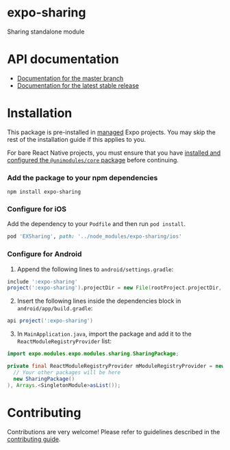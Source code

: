 # expo-sharing

Sharing standalone module

# API documentation

- [Documentation for the master branch](https://github.com/expo/expo/blob/master/docs/pages/versions/unversioned/sdk/sharing.md)
- [Documentation for the latest stable release](https://docs.expo.io/versions/latest/sdk/sharing/)

# Installation

This package is pre-installed in [managed](https://docs.expo.io/versions/latest/introduction/managed-vs-bare/) Expo projects. You may skip the rest of the installation guide if this applies to you.

For bare React Native projects, you must ensure that you have [installed and configured the `@unimodules/core` package](https://github.com/unimodules/core) before continuing.

### Add the package to your npm dependencies

```
npm install expo-sharing
```

### Configure for iOS

Add the dependency to your `Podfile` and then run `pod install`.

```ruby
pod 'EXSharing', path: '../node_modules/expo-sharing/ios'
```

### Configure for Android

1. Append the following lines to `android/settings.gradle`:

```gradle
include ':expo-sharing'
project(':expo-sharing').projectDir = new File(rootProject.projectDir, '../node_modules/expo-sharing/android')
```

2. Insert the following lines inside the dependencies block in `android/app/build.gradle`:
```gradle
api project(':expo-sharing')
```

3. In `MainApplication.java`, import the package and add it to the `ReactModuleRegistryProvider` list:
```java
import expo.modules.expo.modules.sharing.SharingPackage;
```
```java
private final ReactModuleRegistryProvider mModuleRegistryProvider = new ReactModuleRegistryProvider(Arrays.<Package>asList(
  // Your other packages will be here
  new SharingPackage()
), Arrays.<SingletonModule>asList());
```

# Contributing

Contributions are very welcome! Please refer to guidelines described in the [contributing guide](https://github.com/expo/expo#contributing).
